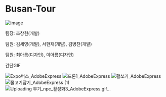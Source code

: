 # Busan-Tour
![image](https://github.com/Joshen96/Busan-Tour/assets/64350099/ab2e4120-1468-44fc-bf08-7f2c8fe6261e)

팀장: 조창현(개발)

팀원: 김세영(개발), 서현재(개발), 김병찬(개발)

팀원: 최아름(디자인), 이아름(디자인)

간단GIF

![Expo버스_AdobeExpress](https://github.com/Joshen96/Busan-Tour/assets/64350099/b71e6f6e-46ec-41b1-84c6-ab034742a4aa)
![드론1_AdobeExpress](https://github.com/Joshen96/Busan-Tour/assets/64350099/4d11e71b-fcfd-41cd-8a1d-6ae36e68e8b1)
![활쏘기_AdobeExpress](https://github.com/Joshen96/Busan-Tour/assets/64350099/23a689f0-450b-47c1-a5f4-0a4c30add06d)
![물고기잡기_AdobeExpress (1)](https://github.com/Joshen96/Busan-Tour/assets/64350099/72fa951a-9770-4ecf-a138-5e4b338a67d0)
![Uploading 부기_npc_활성화3_AdobeExpress.gif…]()
